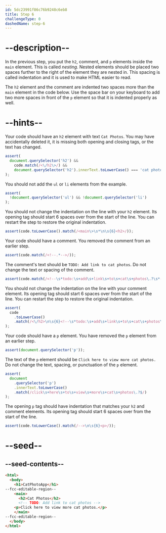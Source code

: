 ```yaml
---
id: 5dc23991f86c76b9248c6eb8
title: Step 6
challengeType: 0
dashedName: step-6
---
```


# --description--

In the previous step, you put the `h2`, comment, and `p` elements inside the `main` element. This is called *nesting*. Nested elements should be placed two spaces further to the right of the element they are nested in. This spacing is called indentation and it is used to make HTML easier to read.

The `h2` element and the comment are indented two spaces more than the `main` element in the code below. Use the space bar on your keyboard to add two more spaces in front of the `p` element so that it is indented properly as well.

# --hints--

Your code should have an `h2` element with text `Cat Photos`. You may have accidentally deleted it, it is missing both opening and closing tags, or the text has changed.

```js
assert(
  document.querySelector('h2') &&
    code.match(/<\/h2\>/) &&
    document.querySelector('h2').innerText.toLowerCase() === 'cat photos'
);
```

You should not add the `ul` or `li` elements from the example.

```js
assert(
  !document.querySelector('ul') && !document.querySelector('li')
);
```

You should not change the indentation on the line with your `h2` element. Its opening tag should start 6 spaces over from the start of the line. You can restart the step to restore the original indentation.

```js
assert(code.toLowerCase().match(/<main\>\s*\n\s{6}<h2>/));
```

Your code should have a comment. You removed the comment from an earlier step.

```js
assert(code.match(/<!--.*-->/));
```

The comment's text should be `TODO: Add link to cat photos`. Do not change the text or spacing of the comment.

```js
assert(code.match(/<!--\s*todo:\s+add\s+link\s+to\s+cat\s+photos\.?\s*-->/i));
```

You should not change the indentation on the line with your comment element. Its opening tag should start 6 spaces over from the start of the line. You can restart the step to restore the original indentation.

```js
assert(
  code
    .toLowerCase()
    .match(/<\/h2>\n\s{6}<!--\s*todo:\s+add\s+link\s+to\s+cat\s+photos\s*-->/)
);
```

Your code should have a `p` element. You have removed the `p` element from an earlier step.

```js
assert(document.querySelector('p'));
```

The text of the `p` element should be `Click here to view more cat photos.` Do not change the text, spacing, or punctuation of the `p` element.

```js
assert(
  document
    .querySelector('p')
    .innerText.toLowerCase()
    .match(/click\s+here\s+to\s+view\s+more\s+cat\s+photos\.?$/)
);
```

The opening `p` tag should have indentation that matches your `h2` and comment elements. Its opening tag should start 6 spaces over from the start of the line.

```js
assert(code.toLowerCase().match(/-->\n\s{6}<p>/));
```

# --seed--

## --seed-contents--

```html
<html>
  <body>
    <h1>CatPhotoApp</h1>
--fcc-editable-region--
    <main>
      <h2>Cat Photos</h2>
      <!-- TODO: Add link to cat photos -->
    <p>Click here to view more cat photos.</p>
    </main>
--fcc-editable-region--
  </body>
</html>
```

